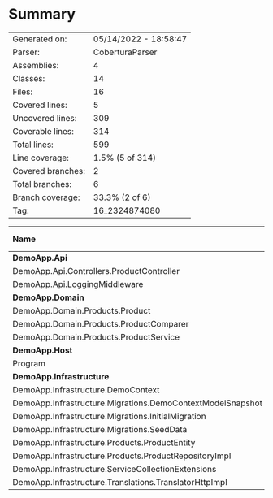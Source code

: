 ﻿# Summary
|||
|:---|:---|
| Generated on: | 05/14/2022 - 18:58:47 |
| Parser: | CoberturaParser |
| Assemblies: | 4 |
| Classes: | 14 |
| Files: | 16 |
| Covered lines: | 5 |
| Uncovered lines: | 309 |
| Coverable lines: | 314 |
| Total lines: | 599 |
| Line coverage: | 1.5% (5 of 314) |
| Covered branches: | 2 |
| Total branches: | 6 |
| Branch coverage: | 33.3% (2 of 6) |
| Tag: | 16_2324874080 |

|**Name**|**Covered**|**Uncovered**|**Coverable**|**Total**|**Line coverage**|**Covered**|**Total**|**Branch coverage**|
|:---|---:|---:|---:|---:|---:|---:|---:|---:|
|**DemoApp.Api**|**0**|**22**|**22**|**55**|**0%**|**0**|**0**|****|
|DemoApp.Api.Controllers.ProductController|0|9|9|27|0%|0|0||
|DemoApp.Api.LoggingMiddleware|0|13|13|28|0%|0|0||
|**DemoApp.Domain**|**5**|**12**|**17**|**50**|**29.4%**|**2**|**4**|**50%**|
|DemoApp.Domain.Products.Product|2|0|2|15|100%|0|0||
|DemoApp.Domain.Products.ProductComparer|3|0|3|10|100%|2|4|50%|
|DemoApp.Domain.Products.ProductService|0|12|12|25|0%|0|0||
|**DemoApp.Host**|**0**|**28**|**28**|**46**|**0%**|**0**|**2**|**0%**|
|Program|0|28|28|46|0%|0|2|0%|
|**DemoApp.Infrastructure**|**0**|**247**|**247**|**448**|**0%**|**0**|**0**|****|
|DemoApp.Infrastructure.DemoContext|0|13|13|28|0%|0|0||
|DemoApp.Infrastructure.Migrations.DemoContextModelSnapshot|0|53|53|72|0%|0|0||
|DemoApp.Infrastructure.Migrations.InitialMigration|0|40|40|74|0%|0|0||
|DemoApp.Infrastructure.Migrations.SeedData|0|97|97|139|0%|0|0||
|DemoApp.Infrastructure.Products.ProductEntity|0|3|3|20|0%|0|0||
|DemoApp.Infrastructure.Products.ProductRepositoryImpl|0|7|7|25|0%|0|0||
|DemoApp.Infrastructure.ServiceCollectionExtensions|0|4|4|21|0%|0|0||
|DemoApp.Infrastructure.Translations.TranslatorHttpImpl|0|30|30|69|0%|0|0||
